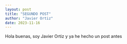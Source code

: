```yaml
---
layout: post
title: "SEGUNDO POST"
author: "Javier Ortiz"
date: 2023-11-16
---
```


Hola buenas, soy Javier Ortiz y ya he hecho un post antes

